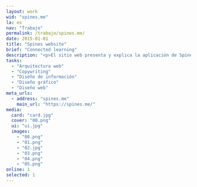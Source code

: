```yaml
---
layout: work
wid: "spines.me"
la: es
nav: "Trabajo"
permalink: /trabajo/spines.me/
date: 2015-01-01
title: "Spines website"
brief: "Connected learning"
description: "<p>El sitio web presenta y explica la aplicación de Spines y la filosofía de aprendizaje que defiende: <em>captura, elabora y comparte</em> lo que quieres aprender para convertir esa información en conocimiento profundo y duradero.</p>"
tasks:
  - "Arquitectura web"
  - "Copywriting"
  - "Diseño de información"
  - "Diseño gráfico"
  - "Diseño web"
meta_urls:
  - address: "spines.me"
    main_url: "https://spines.me/"
media:
  card: "card.jpg"
  cover: "00.png"
  ui: "ui.jpg"
  images:
    - "00.png"
    - "01.png"
    - "02.jpg"
    - "03.png"
    - "04.png"
    - "05.png"
online: 1
selected: 1
---
```

